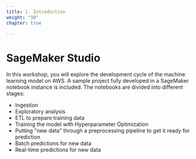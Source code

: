 ```yaml
---
title: 1. Introduction
weight: "10"
chapter: true

---
```

# SageMaker Studio

In this workshop, you will explore the development cycle of the machine learning model on AWS. A sample project fully developed in a SageMaker notebook instance is included. The notebooks are divided into different stages:

* Ingestion
* Exploratory analysis
* ETL to prepare training data
* Training the model with Hyperparameter Optimization
* Putting "new data" through a preprocessing pipeline to get it ready for prediction
* Batch predictions for new data
* Real-time predictions for new data